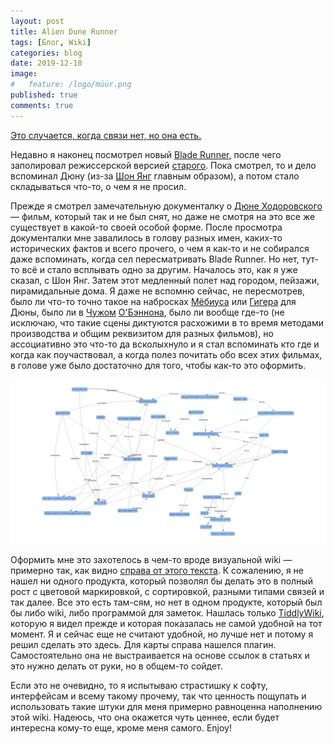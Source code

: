 ```yaml
---
layout: post
title: Alien Dune Runner
tags: [Блог, Wiki]
categories: blog
date: 2019-12-18
image:
#   feature: /logo/müür.png
published: true
comments: true
---
```

[Это случается, когда связи нет, но она есть.][1]

Недавно я наконец посмотрел новый [Blade Runner][3], после чего заполировал режиссерской версией [старого][4]. Пока смотрел, то и дело вспоминал Дюну (из-за [Шон Янг][5] главным образом), а потом стало складываться что-то, о чем я не просил.

Прежде я смотрел замечательную документалку о [Дюне Ходоровского][6] — фильм, который так и не был снят, но даже не смотря на это все же существует в какой-то своей особой форме. После просмотра документалки мне завалилось в голову разных имен, каких-то исторических фактов и всего прочего, о чем я как-то и не собирался даже вспоминать, когда сел пересматривать Blade Runner. Но нет, тут-то всё и стало всплывать одно за другим. Началось это, как я уже сказал, с Шон Янг. Затем этот медленный полет над городом, пейзажи, пирамидальные дома. Я даже не вспомню сейчас, не пересмотрев, было ли что-то точно такое на набросках [Мёбиуса][7] или [Гигера][8] для Дюны, было ли в [Чужом][9] [О'Бэннона][10], было ли вообще где-то (не исключаю, что такие сцены диктуются расхожими в то время методами производства и общим реквизитом для разных фильмов), но ассоциативно это что-то да всколыхнуло и я стал вспоминать кто где и когда как поучаствовал, а когда полез почитать обо всех этих фильмах, в голове уже было достаточно для того, чтобы как-то это оформить.

![](/images/2019/12/AlienDuneRunnerMap.png)

Оформить мне это захотелось в чем-то вроде визуальной wiki — примерно так, как видно [справа от этого текста][1]. К сожалению, я не нашел ни одного продукта, который позволял бы делать это в полный рост с цветовой маркировкой, с сортировкой, разными типами связей и так далее. Все это есть там-сям, но нет в одном продукте, который был бы либо wiki, либо программой для заметок. Нашлась только [TiddlyWiki][2], которую я видел прежде и которая показалась не самой удобной на тот момент. Я и сейчас еще не считают удобной, но лучше нет и потому я решил сделать это здесь. Для карты справа нашелся плагин. Самостоятельно она не выстраивается на основе ссылок в статьях и это нужно делать от руки, но в общем-то сойдет.

Если это не очевидно, то я испытываю страстишку к софту, интерфейсам и всему такому прочему, так что ценность пощупать и использовать такие штуки для меня примерно равноценна наполнению этой wiki. Надеюсь, что она окажется чуть ценнее, если будет интересна кому-то еще, кроме меня самого. Enjoy!


[1]:/AlienDuneRunner.html
[2]:https://tiddlywiki.com/
[3]:/AlienDuneRunner.html#Blade%20Runner%202049%20(2017)
[4]:/AlienDuneRunner.html#Blade%20Runner%20(1982)
[5]:/AlienDuneRunner.html#%D0%A8%D0%BE%D0%BD%20%D0%AF%D0%BD%D0%B3
[6]:/AlienDuneRunner.html#%D0%94%D1%8E%D0%BD%D0%B0%20%D0%A5%D0%BE%D0%B4%D0%BE%D1%80%D0%BE%D0%B2%D1%81%D0%BA%D0%B8
[7]:/AlienDuneRunner.html#%D0%9C%D1%91%D0%B1%D0%B8%D1%83%D1%81
[8]:/AlienDuneRunner.html#H.%20R.%20Giger
[9]:/AlienDuneRunner.html#Alien%20(1979)
[10]:/AlienDuneRunner.html#%D0%94%D1%8D%D0%BD%20%D0%9E%E2%80%99%D0%91%D1%8D%D0%BD%D0%BD%D0%BE%D0%BD